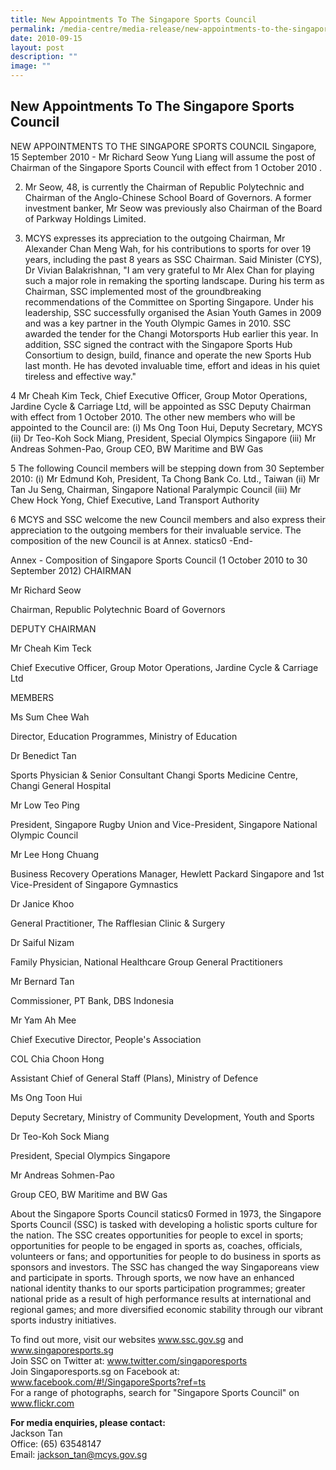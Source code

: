 ```yaml
---
title: New Appointments To The Singapore Sports Council
permalink: /media-centre/media-release/new-appointments-to-the-singapore-sports-council/
date: 2010-09-15
layout: post
description: ""
image: ""
---
```

## **New Appointments To The Singapore Sports Council**

NEW APPOINTMENTS TO THE SINGAPORE SPORTS COUNCIL
Singapore, 15 September 2010 - Mr Richard Seow Yung Liang will assume the post of Chairman of the Singapore Sports Council with effect from 1 October 2010 .

2. Mr Seow, 48, is currently the Chairman of Republic Polytechnic and Chairman of the Anglo-Chinese School Board of Governors. A former investment banker, Mr Seow was previously also Chairman of the Board of Parkway Holdings Limited.

3. MCYS expresses its appreciation to the outgoing Chairman, Mr Alexander Chan Meng Wah, for his contributions to sports for over 19 years, including the past 8 years as SSC Chairman. Said Minister (CYS), Dr Vivian Balakrishnan, "I am very grateful to Mr Alex Chan for playing such a major role in remaking the sporting landscape. During his term as Chairman, SSC implemented most of the groundbreaking recommendations of the Committee on Sporting Singapore. Under his leadership, SSC successfully organised the Asian Youth Games in 2009 and was a key partner in the Youth Olympic Games in 2010. SSC awarded the tender for the Changi Motorsports Hub earlier this year. In addition, SSC signed the contract with the Singapore Sports Hub Consortium to design, build, finance and operate the new Sports Hub last month. He has devoted invaluable time, effort and ideas in his quiet tireless and effective way."

4 Mr Cheah Kim Teck, Chief Executive Officer, Group Motor Operations, Jardine Cycle & Carriage Ltd, will be appointed as SSC Deputy Chairman with effect from 1 October 2010. The other new members who will be appointed to the Council are:
(i) Ms Ong Toon Hui, Deputy Secretary, MCYS
(ii) Dr Teo-Koh Sock Miang, President, Special Olympics Singapore
(iii) Mr Andreas Sohmen-Pao, Group CEO, BW Maritime and BW Gas

5 The following Council members will be stepping down from 30 September 2010:
(i) Mr Edmund Koh, President, Ta Chong Bank Co. Ltd., Taiwan
(ii) Mr Tan Ju Seng, Chairman, Singapore National Paralympic Council
(iii) Mr Chew Hock Yong, Chief Executive, Land Transport Authority

6 MCYS and SSC welcome the new Council members and also express their appreciation to the outgoing members for their invaluable service. The composition of the new Council is at Annex.
statics0
-End-

Annex - Composition of Singapore Sports Council (1 October 2010 to 30 September 2012)
CHAIRMAN

 

Mr Richard Seow

Chairman, Republic Polytechnic Board of Governors

 

DEPUTY CHAIRMAN

 

Mr Cheah Kim Teck

Chief Executive Officer, Group Motor Operations, Jardine Cycle & Carriage Ltd

 

MEMBERS

 

Ms Sum Chee Wah

Director, Education Programmes, Ministry of Education

Dr Benedict Tan

Sports Physician & Senior Consultant Changi Sports Medicine Centre, Changi General Hospital

Mr Low Teo Ping

President, Singapore Rugby Union and Vice-President, Singapore National Olympic Council

Mr Lee Hong Chuang

Business Recovery Operations Manager, Hewlett Packard Singapore and 1st Vice-President of Singapore Gymnastics

Dr Janice Khoo               

General Practitioner, The Rafflesian Clinic & Surgery

Dr Saiful Nizam

Family Physician, National Healthcare Group General Practitioners

Mr Bernard Tan

Commissioner, PT Bank, DBS Indonesia

Mr Yam Ah Mee

Chief Executive Director, People's Association

COL Chia Choon Hong

Assistant Chief of General Staff (Plans), Ministry of Defence

Ms Ong Toon Hui         

Deputy Secretary, Ministry of Community Development, Youth and Sports

Dr Teo-Koh Sock Miang

President, Special Olympics Singapore

Mr Andreas Sohmen-Pao

Group CEO, BW Maritime and BW Gas

 

About the Singapore Sports Council
statics0
Formed in 1973, the Singapore Sports Council (SSC) is tasked with developing a holistic sports culture for the nation. The SSC creates opportunities for people to excel in sports; opportunities for people to be engaged in sports as, coaches, officials, volunteers or fans; and opportunities for people to do business in sports as sponsors and investors. The SSC has changed the way Singaporeans view and participate in sports. Through sports, we now have an enhanced national identity thanks to our sports participation programmes; greater national pride as a result of high performance results at international and regional games; and more diversified economic stability through our vibrant sports industry initiatives.

To find out more, visit our websites www.ssc.gov.sg and www.singaporesports.sg
<br>
Join SSC on Twitter at: www.twitter.com/singaporesports
<br>
Join Singaporesports.sg on Facebook at: www.facebook.com/#!/SingaporeSports?ref=ts
<br>
For a range of photographs, search for "Singapore Sports Council" on www.flickr.com

**For media enquiries, please contact:**
<br>Jackson Tan
<br>Office: (65) 63548147
<br>Email: jackson_tan@mcys.gov.sg